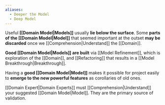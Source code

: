 ```yaml
---
aliases:
  - Deeper the Model
  - Deep Model
---
```

Useful **[[Domain Model|Models]]** usually **lie below the surface**. Some **parts of the [[Domain Model|Model]]** that seemed important at the outset **may be discarded** once we [[Comprehension|Understand]] the [[Domain]].

**Good [[Domain Model|Models]] are built** via [[Model Refinement]], which is exploration of the [[Domain]], and [[Refactoring]] that results in a [[Model Breakthrough|Breakthrough]].

Having a **good [[Domain Model|Model]]** makes it possible for project easily to **emerge to the new powerful features** as corollaries of old ones.

[[Domain Expert|Domain Experts]] must [[Comprehension|Understand]] your suggested [[Domain Model|Model]]. 
They are the primary source of validation.
